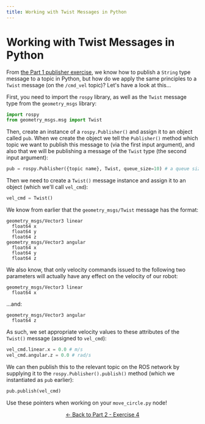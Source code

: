 ```yaml
---  
title: Working with Twist Messages in Python
---
```


# Working with Twist Messages in Python

From [the Part 1 publisher exercise](../part1.md#ex5), we know how to publish a `String` type message to a topic in Python, but how do we apply the same principles to a `Twist` message (on the `/cmd_vel` topic)? Let's have a look at this... 

First, you need to import the `rospy` library, as well as the `Twist` message type from the `geometry_msgs` library:

```python
import rospy
from geometry_msgs.msg import Twist
```

Then, create an instance of a `rospy.Publisher()` and assign it to an object called `pub`. When we create the object we tell the `Publisher()` method which topic we want to publish this message to (via the first input argument), and also that we will be publishing a message of the `Twist` type (the second input argument):

```python
pub = rospy.Publisher({topic name}, Twist, queue_size=10) # a queue size of 10 usually works!
```

Then we need to create a `Twist()` message instance and assign it to an object (which we'll call `vel_cmd`):

```python
vel_cmd = Twist()
```

We know from earlier that the `geometry_msgs/Twist` message has the format:

    geometry_msgs/Vector3 linear
      float64 x
      float64 y
      float64 z
    geometry_msgs/Vector3 angular
      float64 x
      float64 y
      float64 z

We also know, that only velocity commands issued to the following two parameters will actually have any effect on the velocity of our robot:

    geometry_msgs/Vector3 linear
      float64 x

...and:

    geometry_msgs/Vector3 angular
      float64 z

As such, we set appropriate velocity values to these attributes of the `Twist()` message (assigned to `vel_cmd`):

```python
vel_cmd.linear.x = 0.0 # m/s
vel_cmd.angular.z = 0.0 # rad/s
```

We can then publish this to the relevant topic on the ROS network by supplying it to the `rospy.Publisher().publish()` method (which we instantiated as `pub` earlier):

```python
pub.publish(vel_cmd)
```

Use these pointers when working on your `move_circle.py` node!

<p align="center">
  <a href="../../part2#ex4_ret">&#8592; Back to Part 2 - Exercise 4</a>
</p>
